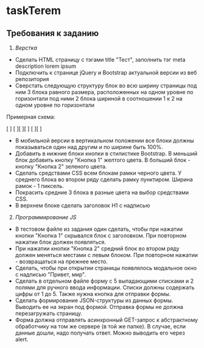 # taskTerem

## Требования к заданию
1. *Верстка*
*  Сделать HTML страницу с тэгами title "Тест", заполнить тэг meta
description lorem ipsum
* Подключить к странице jQuery и Bootstrap актуальной версии из веб
репозитория
* Сверстать следующую структуру
блок во всю ширину страницы
под ним 3 блока равного размера, расположенных на одном уровне по горизонтали
под ними 2 блока шириной в соотношении 1 к 2 на одном уровне по горизонтали

Примерная схема:

[ ]
[ ][ ][ ]
[ ][ ]

* В мобильной версии в вертикальном положении все блоки должны
показываться один над другим и по ширине быть 100%.
* Добавить в нижние блоки кнопки в стилистике Bootstrap. В меньший
блок добавить кнопку "Кнопка 1" желтого цвета. В больший блок - кнопку
"Кнопка 2" зеленого цвета.
* Сделать средствами CSS всем блокам рамки черного цвета. У среднего
блока во втором ряду сделать рамку пунктиром. Ширина рамок - 1
пиксель.
* Покрасить средние 3 блока в разные цвета на выбор средствами CSS.
* В верхнем блоке сделать заголовок H1 с надписью

2. *Программирование JS*
* В тестовом файле из задания один сделать, чтобы при нажатии кнопки
"Кнопка 1" скрывался блок с заголовком. При повторном нажатии блок
должен появляться.
* При нажатии кнопки "Кнопка 2" средний блок во втором ряду должен
меняться местами с левым блоком. При повторном нажатии - возвращаться
на прежнее место.
* Сделать, чтобы при открытии страницы появлялось модальное окно с
надписью "Привет, мир".
* Сделать в отдельном файле форму с 5 выпадающими списками и 2
полями для ручного ввода информации. Списки должны содержать цифры от
1 до 5. Также нужна кнопка для отправки формы.
* Сделать формирование JSON-структуры из данных формы. Выводить ее
на экран под формой. Отправка формы не должна перезагружать страницу.
* Форма должна отправлять асинхронный GET-запрос к абстрактному
обработчику на том же сервере (в той же папке). В случае, если данные
дошли, надо получать ответ. Можно выводить его через alert.

